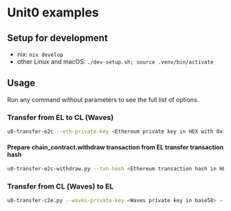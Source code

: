 # Unit0 examples

## Setup for development

- nix: `nix develop`
- other Linux and macOS: `./dev-setup.sh; source .venv/bin/activate`

## Usage

Run any command without parameters to see the full list of options.

### Transfer from EL to CL (Waves)

```bash
u0-transfer-e2c --eth-private-key <Ethereum private key in HEX with 0x> --waves-private-key <Waves private key in base58> 
```

#### Prepare chain_contract.withdraw transaction from EL transfer transaction hash

```bash
u0-transfer-e2c-withdraw.py --txn-hash <Ethereum transaction hash in HEX> --waves-private-key <Waves private key in base58> 
```

### Transfer from CL (Waves) to EL

```bash
u0-transfer-c2e.py --waves-private-key <Waves private key in base58> --eth-private-key <Ethereum private key in HEX with 0x>
```

